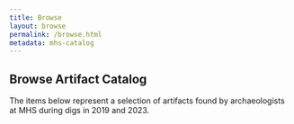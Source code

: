 ```yaml
---
title: Browse
layout: browse
permalink: /browse.html
metadata: mhs-catalog
---
```


## Browse Artifact Catalog

The items below represent a selection of artifacts found by archaeologists at MHS during digs in 2019 and 2023.
